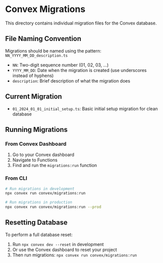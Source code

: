 # Convex Migrations

This directory contains individual migration files for the Convex database.

## File Naming Convention

Migrations should be named using the pattern: `NN_YYYY_MM_DD_description.ts`

- `NN`: Two-digit sequence number (01, 02, 03, ...)
- `YYYY_MM_DD`: Date when the migration is created (use underscores instead of hyphens)
- `description`: Brief description of what the migration does

## Current Migration

- `01_2024_01_01_initial_setup.ts`: Basic initial setup migration for clean database

## Running Migrations

### From Convex Dashboard
1. Go to your Convex dashboard
2. Navigate to Functions
3. Find and run the `migrations:run` function

### From CLI
```bash
# Run migrations in development
npx convex run convex/migrations:run

# Run migrations in production
npx convex run convex/migrations:run --prod
```

## Resetting Database

To perform a full database reset:
1. Run `npx convex dev --reset` in development
2. Or use the Convex dashboard to reset your project
3. Then run migrations: `npx convex run convex/migrations:run`